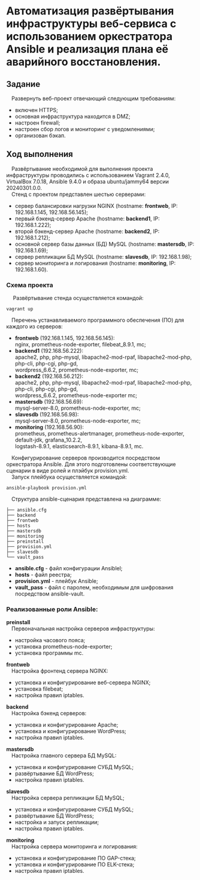 # Автоматизация развёртывания инфраструктуры веб-сервиса с использованием оркестратора Ansible и реализация плана её аварийного восстановления.
## Задание
&ensp;&ensp;Развернуть веб-проект отвечающий следующим требованиям:
  - включен HTTPS;
  - основная инфраструктура находится в DMZ;
  - настроен firewall;
  - настроен сбор логов и мониторинг с уведомлениями;
  - организован бэкап.<br/>
## Ход выполнения  
&ensp;&ensp;Развёртывание необходимой для выполнения проекта инфраструктуры проводились с использованием Vagrant 2.4.0, VirtualBox 7.0.18, Ansible 9.4.0 и образа ubuntu/jammy64 версии 20240301.0.0.<br/> 
&ensp;&ensp;Стенд с проектом представлен шестью серверами:
  - сервер балансировки нагрузки NGINX (hostname: **frontweb**, IP: 192.168.1.145, 192.168.56.145);
  - первый бэкенд-сервер Apache (hostname: **backend1**, IP: 192.168.1.222);
  - второй бэкенд-сервер Apache (hostname: **backend2**, IP: 192.168.1.212);
  - основной сервер базы данных (БД) MySQL (hostname: **mastersdb**, IP: 192.168.1.69);
  - cервер репликации БД MySQL (hostname: **slavesdb**, IP: 192.168.1.98);
  - cервер мониторинга и логирования (hostname: **monitoring**, IP: 192.168.1.60).
### Схема проекта

&ensp;&ensp; Развёртывание стенда осуществляется командой:
```shell
vagrant up
```
&ensp;&ensp;Перечень устанавливаемого программного обеспечения (ПО) для каждого из серверов:
- **frontweb** (192.168.1.145, 192.168.56.145):<br/>
  nginx, prometheus-node-exporter, filebeat_8.9.1, mc;
- **backend1** (192.168.56.222):<br/>
  apache2, php, php-mysql, libapache2-mod-rpaf, libapache2-mod-php, php-cli, php-cgi, php-gd,<br/>
  wordpress_6.6.2, prometheus-node-exporter, mc;
- **backend2** (192.168.56.212):<br/>
apache2, php, php-mysql, libapache2-mod-rpaf, libapache2-mod-php, php-cli, php-cgi, php-gd,<br/>
wordpress_6.6.2, prometheus-node-exporter mc;
- **mastersdb** (192.168.56.69):<br/>
  mysql-server-8.0, prometheus-node-exporter, mc;
- **slavesdb** (192.168.56.98):<br/>
  mysql-server-8.0, prometheus-node-exporter, mc;
- **monitoring** (192.168.56.90):<br/>
  prometheus, prometheus-alertmanager, prometheus-node-exporter, default-jdk, grafana_10.2.2,<br/>
  logstash-8.9.1, elasticsearch-8.9.1, kibana-8.9.1, mc.

&ensp;&ensp;Конфигурирование серверов производится посредством оркестратора Ansible. Для этого подготовлены соответствующие сценарии в виде ролей и плэйбук provision.yml.<br/>
&ensp;&ensp;Запуск плейбука осуществляется командой:
```shell
ansible-playbook provision.yml
```
&ensp;&ensp;Структура ansible-сценария представлена на диаграмме:
```shell
├── ansible.cfg
├── backend
├── frontweb
├── hosts
├── mastersdb
├── monitoring
├── preinstall
├── provision.yml
├── slavesdb
└── vault_pass
```
- **ansible.cfg** - файл конфигурации Ansiblel;
- **hosts** - файл реестра;
- **provision.yml** - плейбук Ansible;
- **vault_pass** - файл с паролем, необходимым для шифрования посредством ansible-vault. 
### Реализованные роли Ansible:
**preinstall**<br/>
&ensp;&ensp;Первоначальная настройка серверов инфраструктуры:
- настройка часового пояса;
- установка prometheus-node-exporter;
- установка программы mc.<br/>

**frontweb** <br/>
&ensp;&ensp;Настройка фронтенд сервера NGINX:
- установка и конфигурирование веб-сервера NGINX;
- установка filebeat;
- настройка правил iptables.<br/>

**backend**<br/>
&ensp;&ensp;Настройка бэкенд серверов:
- установка и конфигурирование Apache;
- установка и конфигурирование WordPress;
- настройка правил iptables.<br/>

**mastersdb**<br/>
&ensp;&ensp;Настройка главного сервера БД MySQL:
- установка и конфигурирование СУБД MySQL;
- развёртывание БД WordPress;
- настройка правил iptables.<br/>

**slavesdb**<br/>
&ensp;&ensp;Настройка сервера репликации БД MySQL;
- установка и конфигурирование СУБД MySQL;
- развёртывание БД WordPress;
- настройка и запуск репликации;
- настройка правил iptables.<br/>

**monitoring**<br/>
&ensp;&ensp;Настройка сервера мониторинга и логирования:
- установка и конфигурирование ПО GAP-стека;
- установка и конфигурирование ПО ELK-стека;
- настройка правил iptables.<br/> 


